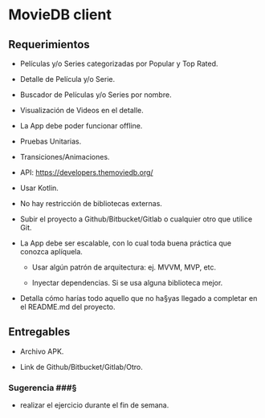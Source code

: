 
# MovieDB client #

## Requerimientos ##

* Películas y/o Series categorizadas por Popular y Top Rated.

* Detalle de Película y/o Serie.

* Buscador de Películas y/o Series por nombre.

* Visualización de Videos en el detalle.

* La App debe poder funcionar offline.

* Pruebas Unitarias.

* Transiciones/Animaciones.

* API: https://developers.themoviedb.org/

* Usar Kotlin.

* No hay restricción de bibliotecas externas.

* Subir el proyecto a Github/Bitbucket/Gitlab o cualquier otro que utilice Git.

* La App debe ser escalable, con lo cual toda buena práctica que conozca aplíquela.

    * Usar algún patrón de arquitectura: ej. MVVM, MVP, etc.

    * Inyectar dependencias. Si se usa alguna biblioteca mejor.

*  Detalla cómo harías todo aquello que no ha§yas llegado a completar en el README.md del proyecto. 

## Entregables ##

* Archivo APK.

* Link de Github/Bitbucket/Gitlab/Otro.

### Sugerencia ###§

* realizar el ejercicio durante el fin de semana.
